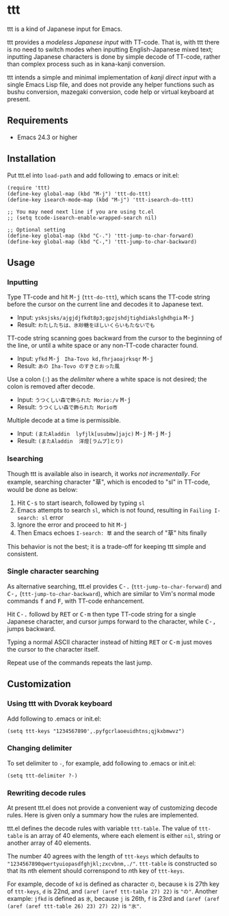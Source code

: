 # ttt

ttt is a kind of Japanese input for Emacs.

ttt provides a *modeless Japanese input* with TT-code.
That is, with ttt there is no need to switch modes
when inputting English-Japanese mixed text;
inputting Japanese characters is done by simple decode of TT-code,
rather than complex process such as in kana-kanji conversion.

ttt intends a simple and minimal implementation of *kanji direct input*
with a single Emacs Lisp file,
and does not provide any helper functions
such as bushu conversion, mazegaki conversion, code help or
virtual keyboard at present.

## Requirements

* Emacs 24.3 or higher

## Installation

Put ttt.el into `load-path` and add following to .emacs or init.el:

```emacs-lisp
(require 'ttt)
(define-key global-map (kbd "M-j") 'ttt-do-ttt)
(define-key isearch-mode-map (kbd "M-j") 'ttt-isearch-do-ttt)

;; You may need next line if you are using tc.el
;; (setq tcode-isearch-enable-wrapped-search nil)

;; Optional setting
(define-key global-map (kbd "C-.") 'ttt-jump-to-char-forward)
(define-key global-map (kbd "C-,") 'ttt-jump-to-char-backward)
```

## Usage

### Inputting

Type TT-code and hit <kbd>M-j</kbd> (`ttt-do-ttt`),
which scans the TT-code string before the cursor on the current line
and decodes it to Japanese text.

* Input:
  `ysksjsks/ajgjdjfkdt8p3;gpzjshdjtighdiakslghdhgia` <kbd>M-j</kbd>
* Result:
  `わたしたちは、氷砂糖をほしいくらいもたないでも`

TT-code string scanning goes backward from the cursor
to the beginning of the line,
or until a white space or any non-TT-code character found.

* Input:
  `yfkd` <kbd>M-j</kbd> ` Iha-Tovo kd,fhrjaoajrksqr` <kbd>M-j</kbd>
* Result:
  `あの Iha-Tovo のすきとおった風`

Use a colon (`:`) as the *delimiter* where a white space is not desired;
the colon is removed after decode.

* Input:
  `うつくしい森で飾られた Morio:/v` <kbd>M-j</kbd>
* Result:
  `うつくしい森で飾られた Morio市`

Multiple decode at a time is permissible.

* Input:
  `(またAladdin  lyfjlk[usubmw]jajc)` <kbd>M-j</kbd> <kbd>M-j</kbd> <kbd>M-j</kbd>
* Result:
  `(またAladdin  洋燈[ラムプ]とり)`

### Isearching

Though ttt is available also in isearch, it works *not incrementally*.
For example, searching character "草", which is encoded to "sl" in TT-code,
would be done as below:

1. Hit <kbd>C-s</kbd> to start isearch, followed by typing `sl`
1. Emacs attempts to search `sl`, which is not found,
   resulting in `Failing I-search: sl` error
1. Ignore the error and proceed to hit <kbd>M-j</kbd>
1. Then Emacs echoes `I-search: 草` and the search of "草" hits finally

This behavior is not the best;
it is a trade-off for keeping ttt simple and consistent.

### Single character searching

As alternative searching, ttt.el provides
<kbd>C-.</kbd> (`ttt-jump-to-char-forward`)
and <kbd>C-,</kbd> (`ttt-jump-to-char-backward`),
which are similar to Vim's normal mode commands <kbd>f</kbd> and <kbd>F</kbd>,
with TT-code enhancement.

Hit <kbd>C-.</kbd> followd by  <kbd>RET</kbd> or <kbd>C-m</kbd>
then type TT-code string for a single Japanese character,
and cursor jumps forward to the character,
while <kbd>C-,</kbd> jumps backward.

Typing a normal ASCII character
instead of hitting <kbd>RET</kbd> or <kbd>C-m</kbd>
just moves the cursor to the character itself.

Repeat use of the commands repeats the last jump.

## Customization

### Using ttt with Dvorak keyboard

Add following to .emacs or init.el:

``` emacs-lisp
(setq ttt-keys "1234567890',.pyfgcrlaoeuidhtns;qjkxbmwvz")
```

### Changing delimiter

To set delimiter to `-`, for example, add following to .emacs or init.el:

``` emacs-lisp
(setq ttt-delimiter ?-)
```

### Rewriting decode rules

At present ttt.el does not provide a convenient way of customizing decode rules.
Here is given only a summary how the rules are implemented.

ttt.el defines the decode rules with variable `ttt-table`.
The value of `ttt-table` is an array of 40 elements,
where each element is either `nil`, string or another array of 40 elements.

The number 40 agrees with the length of `ttt-keys`
which defaults to `"1234567890qwertyuiopasdfghjkl;zxcvbnm,./"`.
`ttt-table` is constructed so that
its *n*th element should correnspond to *n*th key of `ttt-keys`.

For example, decode of `kd` is defined as character `の`,
because `k` is 27th key of `ttt-keys`, `d` is 22nd,
and `(aref (aref ttt-table 27) 22)` is `"の"`.
Another example: `jfkd` is defined as `氷`,
because `j` is 26th, `f` is 23rd and
`(aref (aref (aref (aref ttt-table 26) 23) 27) 22)` is `"氷"`.
